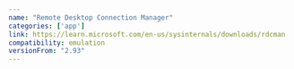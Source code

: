 ```yaml
---
name: "Remote Desktop Connection Manager"
categories: ['app']
link: https://learn.microsoft.com/en-us/sysinternals/downloads/rdcman
compatibility: emulation
versionFrom: "2.93"
---
```


